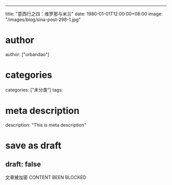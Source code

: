
---
title: "意西行之四：维罗那与米兰"
date: 1980-01-01T12:00:00+08:00
image: "/images/blog/sina-post-298-1.jpg"
# author
author: ["urbandao"]
# categories
categories: ["未分类"]
tags: 
# meta description
description: "This is meta description"
# save as draft
draft: false
---

文章被加密 CONTENT BEEN BLOCKED
